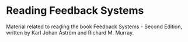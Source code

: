 # Reading Feedback Systems

Material related to reading the book Feedback Systems - Second Edition, written by Karl Johan Åström and Richard M. Murray.
